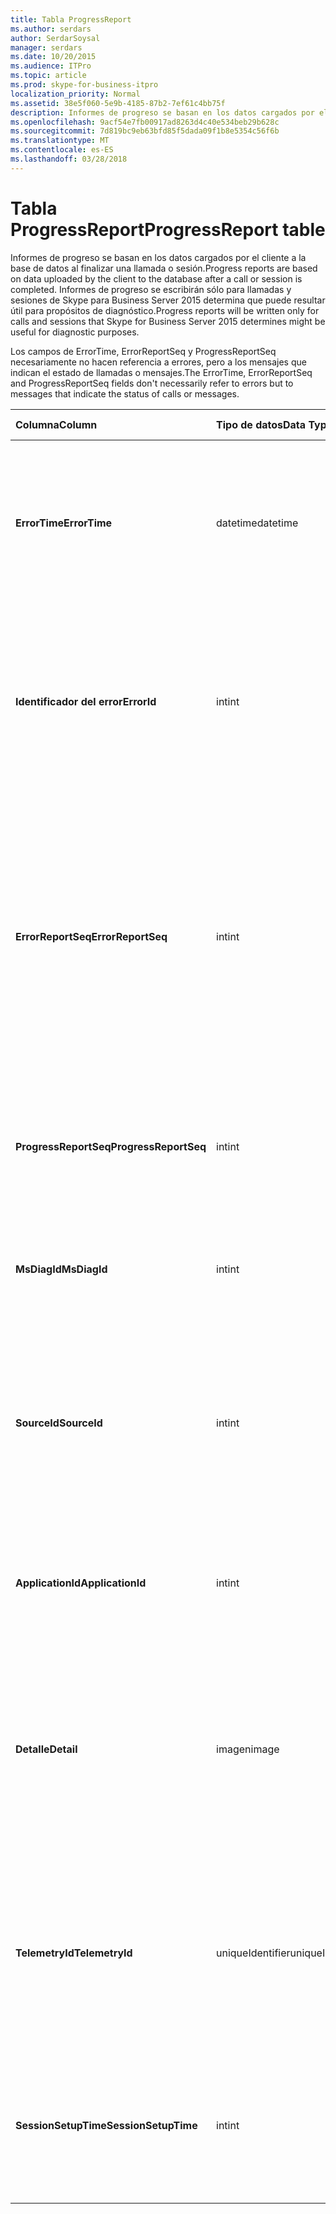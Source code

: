 ```yaml
---
title: Tabla ProgressReport
ms.author: serdars
author: SerdarSoysal
manager: serdars
ms.date: 10/20/2015
ms.audience: ITPro
ms.topic: article
ms.prod: skype-for-business-itpro
localization_priority: Normal
ms.assetid: 38e5f060-5e9b-4185-87b2-7ef61c4bb75f
description: Informes de progreso se basan en los datos cargados por el cliente a la base de datos al finalizar una llamada o sesión. Informes de progreso se escribirán sólo para llamadas y sesiones de Skype para Business Server 2015 determina que puede resultar útil para propósitos de diagnóstico.
ms.openlocfilehash: 9acf54e7fb00917ad8263d4c40e534beb29b628c
ms.sourcegitcommit: 7d819bc9eb63bfd85f5dada09f1b8e5354c56f6b
ms.translationtype: MT
ms.contentlocale: es-ES
ms.lasthandoff: 03/28/2018
---
```

# <a name="progressreport-table"></a><span data-ttu-id="465da-104">Tabla ProgressReport</span><span class="sxs-lookup"><span data-stu-id="465da-104">ProgressReport table</span></span>
 
<span data-ttu-id="465da-105">Informes de progreso se basan en los datos cargados por el cliente a la base de datos al finalizar una llamada o sesión.</span><span class="sxs-lookup"><span data-stu-id="465da-105">Progress reports are based on data uploaded by the client to the database after a call or session is completed.</span></span> <span data-ttu-id="465da-106">Informes de progreso se escribirán sólo para llamadas y sesiones de Skype para Business Server 2015 determina que puede resultar útil para propósitos de diagnóstico.</span><span class="sxs-lookup"><span data-stu-id="465da-106">Progress reports will be written only for calls and sessions that Skype for Business Server 2015 determines might be useful for diagnostic purposes.</span></span>
  
<span data-ttu-id="465da-107">Los campos de ErrorTime, ErrorReportSeq y ProgressReportSeq necesariamente no hacen referencia a errores, pero a los mensajes que indican el estado de llamadas o mensajes.</span><span class="sxs-lookup"><span data-stu-id="465da-107">The ErrorTime, ErrorReportSeq and ProgressReportSeq fields don't necessarily refer to errors but to messages that indicate the status of calls or messages.</span></span>
  
|<span data-ttu-id="465da-108">**Columna**</span><span class="sxs-lookup"><span data-stu-id="465da-108">**Column**</span></span>|<span data-ttu-id="465da-109">**Tipo de datos**</span><span class="sxs-lookup"><span data-stu-id="465da-109">**Data Type**</span></span>|<span data-ttu-id="465da-110">**Clave o índice**</span><span class="sxs-lookup"><span data-stu-id="465da-110">**Key/Index**</span></span>|<span data-ttu-id="465da-111">**Detalles**</span><span class="sxs-lookup"><span data-stu-id="465da-111">**Details**</span></span>|
|:-----|:-----|:-----|:-----|
|<span data-ttu-id="465da-112">**ErrorTime**</span><span class="sxs-lookup"><span data-stu-id="465da-112">**ErrorTime**</span></span> <br/> |<span data-ttu-id="465da-113">datetime</span><span class="sxs-lookup"><span data-stu-id="465da-113">datetime</span></span>  <br/> |<span data-ttu-id="465da-114">Principal, externa</span><span class="sxs-lookup"><span data-stu-id="465da-114">Primary, Foreign</span></span>  <br/> |<span data-ttu-id="465da-115">Fecha y hora del informe de error de progreso que contiene este informe de progreso.</span><span class="sxs-lookup"><span data-stu-id="465da-115">Date and time of the progress error report that contains this progress report.</span></span> <span data-ttu-id="465da-116">Consulte la [tabla de ErrorReport en Skype para Business Server 2015](errorreport.md) para obtener más información.</span><span class="sxs-lookup"><span data-stu-id="465da-116">See the [ErrorReport table in Skype for Business Server 2015](errorreport.md) for more information.</span></span> <br/> |
|<span data-ttu-id="465da-117">**Identificador del error**</span><span class="sxs-lookup"><span data-stu-id="465da-117">**ErrorId**</span></span> <br/> |<span data-ttu-id="465da-118">int</span><span class="sxs-lookup"><span data-stu-id="465da-118">int</span></span>  <br/> |<span data-ttu-id="465da-119">Principal, externa</span><span class="sxs-lookup"><span data-stu-id="465da-119">Primary, Foreign</span></span>  <br/> |<span data-ttu-id="465da-120">Número de ID que se utiliza junto con ErrorTime, ProgressReportSeq para identificar un informe de progreso.</span><span class="sxs-lookup"><span data-stu-id="465da-120">ID number used in conjunction with ErrorTime, ProgressReportSeq to uniquely identify a progress report.</span></span> <span data-ttu-id="465da-121">Consulte la [tabla de ErrorReport en Skype para Business Server 2015](errorreport.md) para obtener más información.</span><span class="sxs-lookup"><span data-stu-id="465da-121">See the [ErrorReport table in Skype for Business Server 2015](errorreport.md) for more information.</span></span> <br/> |
|<span data-ttu-id="465da-122">**ErrorReportSeq**</span><span class="sxs-lookup"><span data-stu-id="465da-122">**ErrorReportSeq**</span></span> <br/> |<span data-ttu-id="465da-123">int</span><span class="sxs-lookup"><span data-stu-id="465da-123">int</span></span>  <br/> |<span data-ttu-id="465da-124">Principal, externa</span><span class="sxs-lookup"><span data-stu-id="465da-124">Primary, Foreign</span></span>  <br/> |<span data-ttu-id="465da-125">Número de ID que identifica el informe de errores.</span><span class="sxs-lookup"><span data-stu-id="465da-125">ID number that identifies the error report.</span></span> <span data-ttu-id="465da-126">ErrorReporSeq se utiliza para identificar un informe de errores junto con ErrorTime.</span><span class="sxs-lookup"><span data-stu-id="465da-126">ErrorReporSeq is used in conjunction with ErrorTime to uniquely identify an error report.</span></span> <span data-ttu-id="465da-127">Consulte la [tabla de ErrorReport en Skype para Business Server 2015](errorreport.md) para obtener más información</span><span class="sxs-lookup"><span data-stu-id="465da-127">See the [ErrorReport table in Skype for Business Server 2015](errorreport.md) for more information</span></span> <br/> <span data-ttu-id="465da-128">Este campo se introdujo en Microsoft Lync Server 2013.</span><span class="sxs-lookup"><span data-stu-id="465da-128">This field was introduced in Microsoft Lync Server 2013.</span></span>  <br/> |
|<span data-ttu-id="465da-129">**ProgressReportSeq**</span><span class="sxs-lookup"><span data-stu-id="465da-129">**ProgressReportSeq**</span></span> <br/> |<span data-ttu-id="465da-130">int</span><span class="sxs-lookup"><span data-stu-id="465da-130">int</span></span>  <br/> |<span data-ttu-id="465da-131">Primary</span><span class="sxs-lookup"><span data-stu-id="465da-131">Primary</span></span>  <br/> |<span data-ttu-id="465da-132">Número de ID para identificar el informe de progreso.</span><span class="sxs-lookup"><span data-stu-id="465da-132">ID number to identify the progress report.</span></span> <span data-ttu-id="465da-133">Se utiliza junto con ErrorTime y ErrorReportSeq para identificar un informe de progreso.</span><span class="sxs-lookup"><span data-stu-id="465da-133">Used in conjunction with ErrorTime and ErrorReportSeq to uniquely identify a progress report.</span></span>  <br/> |
|<span data-ttu-id="465da-134">**MsDiagId**</span><span class="sxs-lookup"><span data-stu-id="465da-134">**MsDiagId**</span></span> <br/> |<span data-ttu-id="465da-135">int</span><span class="sxs-lookup"><span data-stu-id="465da-135">int</span></span>  <br/> ||<span data-ttu-id="465da-136">ID. del informe de progreso de diagnóstico.</span><span class="sxs-lookup"><span data-stu-id="465da-136">Diagnostic ID of the progress report.</span></span>  <br/> <span data-ttu-id="465da-137">Este campo se introdujo en Microsoft Lync Server 2013.</span><span class="sxs-lookup"><span data-stu-id="465da-137">This field was introduced in Microsoft Lync Server 2013.</span></span>  <br/> |
|<span data-ttu-id="465da-138">**SourceId**</span><span class="sxs-lookup"><span data-stu-id="465da-138">**SourceId**</span></span> <br/> |<span data-ttu-id="465da-139">int</span><span class="sxs-lookup"><span data-stu-id="465da-139">int</span></span>  <br/> |<span data-ttu-id="465da-140">Externa</span><span class="sxs-lookup"><span data-stu-id="465da-140">Foreign</span></span>  <br/> |<span data-ttu-id="465da-141">Servidor que ha enviado el informe de errores (si el informe se ha enviado desde un componente de servidor).</span><span class="sxs-lookup"><span data-stu-id="465da-141">Server that sent the error report (if the report was sent from a server component).</span></span> <span data-ttu-id="465da-142">Consulte la [tabla de servidores](servers.md) para obtener más información. Este campo se introdujo en Microsoft Lync Server 2013.</span><span class="sxs-lookup"><span data-stu-id="465da-142">See the [Servers table](servers.md) for more information.This field was introduced in Microsoft Lync Server 2013.</span></span> <br/> |
|<span data-ttu-id="465da-143">**ApplicationId**</span><span class="sxs-lookup"><span data-stu-id="465da-143">**ApplicationId**</span></span> <br/> |<span data-ttu-id="465da-144">int</span><span class="sxs-lookup"><span data-stu-id="465da-144">int</span></span>  <br/> ||<span data-ttu-id="465da-145">El proceso de Lync Server que hace referencia el informe.</span><span class="sxs-lookup"><span data-stu-id="465da-145">The Lync Server process that the report is about.</span></span> <span data-ttu-id="465da-146">Consulte la tabla de aplicación para obtener más información.</span><span class="sxs-lookup"><span data-stu-id="465da-146">See the Application Table for more information.</span></span>  <br/> |
|<span data-ttu-id="465da-147">**Detalle**</span><span class="sxs-lookup"><span data-stu-id="465da-147">**Detail**</span></span> <br/> |<span data-ttu-id="465da-148">imagen</span><span class="sxs-lookup"><span data-stu-id="465da-148">image</span></span>  <br/> ||<span data-ttu-id="465da-149">Detalles del informe de progreso, almacenados en formato binario para ahorrar espacio. Estos datos se pueden convertir a formato de texto utilizando esta sintaxis:</span><span class="sxs-lookup"><span data-stu-id="465da-149">Progress report details, stored in binary format to save space.This data can be converted to text format using this syntax:</span></span>  <br/> <span data-ttu-id="465da-150">conversión de tipos (cast (detalles como varbinary(max)) como varchar(max))</span><span class="sxs-lookup"><span data-stu-id="465da-150">cast(cast(Detail as varbinary(max)) as varchar(max))</span></span>  <br/> |
|<span data-ttu-id="465da-151">**TelemetryId**</span><span class="sxs-lookup"><span data-stu-id="465da-151">**TelemetryId**</span></span> <br/> |<span data-ttu-id="465da-152">uniqueIdentifier</span><span class="sxs-lookup"><span data-stu-id="465da-152">uniqueIdentifier</span></span>  <br/> ||<span data-ttu-id="465da-153">Identificador único que correlaciona unir la información de tiempo de los diferentes componentes implicados en una conferencia.</span><span class="sxs-lookup"><span data-stu-id="465da-153">Unique identifier that correlates join time information for the different components involved in a conference.</span></span>  <br/> <span data-ttu-id="465da-154">Este campo se introdujo en Microsoft Lync Server 2013.</span><span class="sxs-lookup"><span data-stu-id="465da-154">This field was introduced in Microsoft Lync Server 2013.</span></span>  <br/> |
|<span data-ttu-id="465da-155">**SessionSetupTime**</span><span class="sxs-lookup"><span data-stu-id="465da-155">**SessionSetupTime**</span></span> <br/> |<span data-ttu-id="465da-156">int</span><span class="sxs-lookup"><span data-stu-id="465da-156">int</span></span>  <br/> ||<span data-ttu-id="465da-157">Tiempo (en milisegundos) para un componente específico para unirse a una conferencia.</span><span class="sxs-lookup"><span data-stu-id="465da-157">Time (in milliseconds) for a specific component to join a conference.</span></span>  <br/> <span data-ttu-id="465da-158">Este campo se introdujo en Microsoft Lync Server 2013.</span><span class="sxs-lookup"><span data-stu-id="465da-158">This field was introduced in Microsoft Lync Server 2013.</span></span>  <br/> |
   

